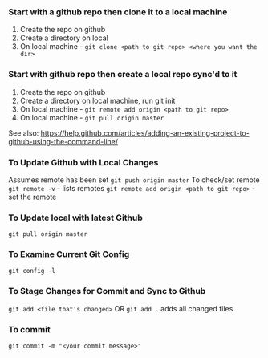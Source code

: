 ### Start with a github repo then clone it to a local machine
1. Create the repo on github
2. Create a directory on local
3. On local machine - `git clone <path to git repo> <where you want the dir>`

### Start with github repo then create a local repo sync'd to it
1. Create the repo on github
2. Create a directory on local machine, run git init
3. On local machine - `git remote add origin <path to git repo>`
4. On local machine - `git pull origin master`

See also:
https://help.github.com/articles/adding-an-existing-project-to-github-using-the-command-line/

### To Update Github with Local Changes
Assumes remote has been set
`git push origin master`
To check/set remote
`git remote -v` - lists remotes
`git remote add origin <path to git repo>` - set the remote

### To Update local with latest Github
`git pull origin master`

### To Examine Current Git Config
`git config -l`

### To Stage Changes for Commit and Sync to Github
`git add <file that's changed>` OR `git add .` adds all changed files

### To commit
`git commit -m "<your commit message>"`


